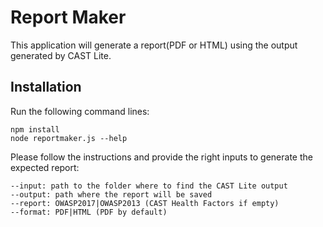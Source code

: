 # Report Maker

This application will generate a report(PDF or HTML) using the output generated by CAST Lite.

## Installation

Run the following command lines:

```
npm install
node reportmaker.js --help
```

Please follow the instructions and provide the right inputs to generate the expected report:

```
--input: path to the folder where to find the CAST Lite output
--output: path where the report will be saved
--report: OWASP2017|OWASP2013 (CAST Health Factors if empty)
--format: PDF|HTML (PDF by default)
```
